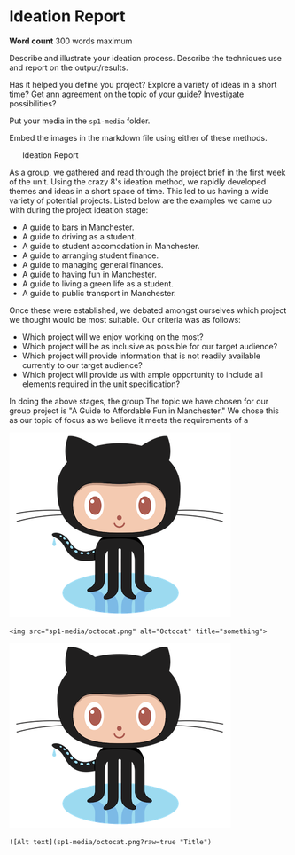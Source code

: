 # Ideation Report

**Word count** 300 words maximum

Describe and illustrate your ideation process. Describe the techniques use and report on the output/results.

Has it helped you define you project? Explore a variety of ideas in a short time? Get ann agreement on the topic of your guide? Investigate possibilities?

Put your media in the `sp1-media` folder.

Embed the images in the markdown file using either of these methods.

<ul>Ideation Report</ul>

As a group, we gathered and read through the project brief in the first week of the unit. Using the crazy 8's ideation method, we rapidly developed themes and ideas in a short space of time. This led to us having a wide variety of potential projects. Listed below are the examples we came up with during the project ideation stage:

- A guide to bars in Manchester.
- A guide to driving as a student.
- A guide to student accomodation in Manchester.
- A guide to arranging student finance.
- A guide to managing general finances.
- A guide to having fun in Manchester.
- A guide to living a green life as a student.
- A guide to public transport in Manchester.


Once these were established, we debated amongst ourselves which project we thought would be most suitable. Our criteria was as follows:

- Which project will we enjoy working on the most?
- Which project will be as inclusive as possible for our target audience?
- Which project will provide information that is not readily available currently to our target audience?
- Which project will provide us with ample opportunity to include all elements required in the unit specification?

In doing the above stages, the group The topic we have chosen for our group project is "A Guide to Affordable Fun in Manchester." We chose this as our topic of focus as we believe it meets the requirements of a 

<img src="sp1-media/octocat.png" alt="Octocat" title="something">

```
<img src="sp1-media/octocat.png" alt="Octocat" title="something">
```

![Alt text](sp1-media/octocat.png?raw=true "Title")

```
![Alt text](sp1-media/octocat.png?raw=true "Title")
```
